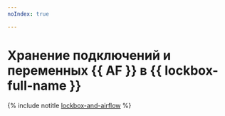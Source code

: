 ```yaml
---
noIndex: true

---
```


# Хранение подключений и переменных {{ AF }} в {{ lockbox-full-name }}

{% include notitle [lockbox-and-airflow](../../_tutorials/dataplatform/lockbox-and-airflow.md) %}
